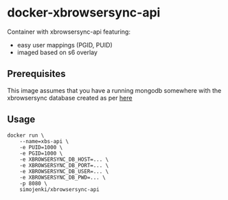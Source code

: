 # docker-xbrowsersync-api

Container with xbrowsersync-api featuring:

* easy user mappings (PGID, PUID)
* imaged based on s6 overlay

## Prerequisites
This image assumes that you have a running mongodb somewhere with the xbrowsersync database created as per [here](https://github.com/xbrowsersync/api#3-configure-mongodb-databases)

## Usage

```
docker run \
    --name=xbs-api \
    -e PUID=1000 \
    -e PGID=1000 \
    -e XBROWSERSYNC_DB_HOST=... \
    -e XBROWSERSYNC_DB_PORT=... \
    -e XBROWSERSYNC_DB_USER=... \
    -e XBROWSERSYNC_DB_PWD=... \
    -p 8080 \
    simojenki/xbrowsersync-api
```





